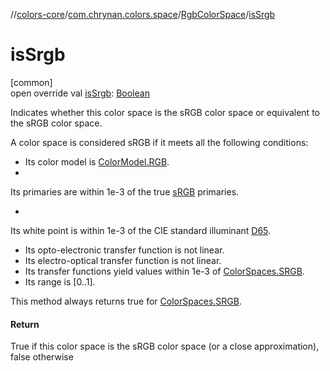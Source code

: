 //[colors-core](../../../index.md)/[com.chrynan.colors.space](../index.md)/[RgbColorSpace](index.md)/[isSrgb](is-srgb.md)

# isSrgb

[common]\
open override val [isSrgb](is-srgb.md): [Boolean](https://kotlinlang.org/api/latest/jvm/stdlib/kotlin/-boolean/index.html)

Indicates whether this color space is the sRGB color space or equivalent to the sRGB color space.

A color space is considered sRGB if it meets all the following conditions:

- 
   Its color model is [ColorModel.RGB](../-color-model/-r-g-b/index.md).
- 

Its primaries are within 1e-3 of the true [sRGB](../-color-spaces/-s-r-g-b.md) primaries.

- 

Its white point is within 1e-3 of the CIE standard illuminant [D65](../-illuminant/-d65.md).

- 
   Its opto-electronic transfer function is not linear.
- 
   Its electro-optical transfer function is not linear.
- 
   Its transfer functions yield values within 1e-3 of [ColorSpaces.SRGB](../-color-spaces/-s-r-g-b.md).
- 
   Its range is [0..1].

This method always returns true for [ColorSpaces.SRGB](../-color-spaces/-s-r-g-b.md).

#### Return

True if this color space is the sRGB color space (or a close approximation), false otherwise

